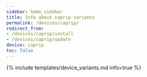 ```yaml
---
sidebar: home_sidebar
title: Info about caprip variants
permalink: /devices/caprip/
redirect_from:
- /devices/caprip/install
- /devices/caprip/update
device: caprip
toc: false
---
```

{% include templates/device_variants.md info=true %}

